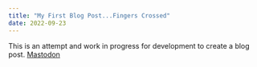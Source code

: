 ```yaml
---
title: "My First Blog Post...Fingers Crossed"
date: 2022-09-23
---
```

This is an attempt and work in progress for development to create a blog post. 
<a rel="me" href="https://tech.lgbt/@NathanHamblin_MI6">Mastodon</a>
